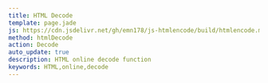 ```yaml
---
title: HTML Decode
template: page.jade
js: https://cdn.jsdelivr.net/gh/emn178/js-htmlencode/build/htmlencode.min.js
method: htmlDecode
action: Decode
auto_update: true
description: HTML online decode function
keywords: HTML,online,decode
---
```

